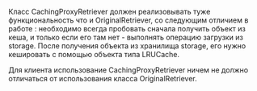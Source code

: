 Класс CachingProxyRetriever должен реализовывать туже функциональность что и OriginalRetriever,
со следующим отличием в работе :
необходимо всегда пробовать сначала получить объект из кеша, и только если его там нет - выполнять
операцию загрузки из storage. После получения объекта из хранилища storage, его нужно кешировать
с помощью объекта типа LRUCache.

Для клиента использование CachingProxyRetriever ничем не должно отличаться от использования класса
OriginalRetriever.